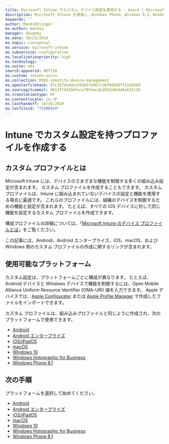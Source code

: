 ```yaml
---
title: Microsoft Intune でカスタム デバイス設定を使用する - Azure | Microsoft Docs
description: Microsoft Intune を使用し、Windows Phone、Windows 8.1、Windows 10 以降、Android、Android Enterprise、macOS、iOS デバイスのカスタム設定を使用するプロファイルを追加または作成します
keywords: ''
author: MandiOhlinger
ms.author: mandia
manager: dougeby
ms.date: 10/23/2018
ms.topic: conceptual
ms.service: microsoft-intune
ms.subservice: configuration
ms.localizationpriority: high
ms.technology: ''
ms.suite: ems
search.appverid: MET150
ms.custom: intune-azure
ms.collection: M365-identity-device-management
ms.openlocfilehash: 87c35fdaddec591b57b9b7c28f94560ff52a93b0
ms.sourcegitcommit: 9013f7442bbface78feecde2922e8e546a622c16
ms.translationtype: HT
ms.contentlocale: ja-JP
ms.lasthandoff: 10/16/2019
ms.locfileid: "72506939"
---
```

# <a name="create-a-profile-with-custom-settings-in-intune"></a>Intune でカスタム設定を持つプロファイルを作成する

## <a name="what-are-custom-profiles"></a>カスタム プロファイルとは

Microsoft Intune には、デバイスのさまざまな機能を制御する多くの組み込み設定が含まれます。 カスタム プロファイルを作成することもできます。 カスタム プロファイルは、Intune に組み込まれていないデバイスの設定と機能を使用する場合に最適です。 これらのプロファイルには、組織のデバイスを制御するための機能と設定が含まれます。 たとえば、すべての iOS デバイスに対して同じ機能を設定するカスタム プロファイルを作成できます。

構成プロファイルの詳細については、「[Microsoft Intune のデバイス プロファイルとは](device-profiles.md)」をご覧ください。 

この記事には、Android、Android エンタープライズ、iOS、macOS、および Windows 用のカスタム プロファイルの作成に関するリンクが含まれます。

## <a name="available-platforms"></a>使用可能なプラットフォーム

カスタム設定は、プラットフォームごとに構成が異なります。 たとえば、Android デバイスと Windows デバイスで機能を制御するには、Open Mobile Alliance Uniform Resource Identifier (OMA-URI) 値を入力できます。 Apple デバイスでは、[Apple Configurator](https://itunes.apple.com/us/app/apple-configurator-2/id1037126344?mt=12) または [Apple Profile Manager](https://support.apple.com/profile-manager) で作成したファイルをインポートできます。

カスタム プロファイルは、組み込みプロファイルと同じように作成され、次のプラットフォームで使用できます。

- [Android](../custom-settings-android.md)
- [Android エンタープライズ](../custom-settings-android-for-work.md)
- [iOS/iPadOS](custom-settings-ios.md)
- [macOS](custom-settings-macos.md)
- [Windows 10](custom-settings-windows-10.md)
- [Windows Holographic for Business](custom-settings-windows-holographic.md)
- [Windows Phone 8.1](custom-settings-windows-phone-8-1.md)

## <a name="next-steps"></a>次の手順

プラットフォームを選択して始めてください。

- [Android](../custom-settings-android.md)
- [Android エンタープライズ](../custom-settings-android-for-work.md)
- [iOS/iPadOS](custom-settings-ios.md)
- [macOS](custom-settings-macos.md)
- [Windows 10](custom-settings-windows-10.md)
- [Windows Holographic for Business](custom-settings-windows-holographic.md)
- [Windows Phone 8.1](custom-settings-windows-phone-8-1.md)

